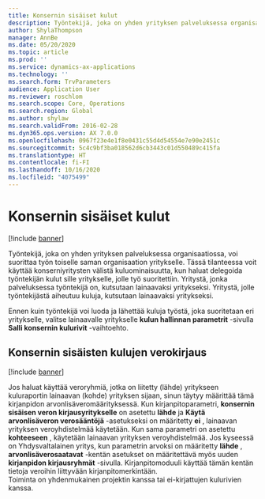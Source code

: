 ```yaml
---
title: Konsernin sisäiset kulut
description: Työntekijä, joka on yhden yrityksen palveluksessa organisaatiossa, voi suorittaa työn toiselle saman organisaation yritykselle. Tässä tilanteessa voit käyttää konserniyritysten välistä kuluominaisuutta, kun haluat delegoida työntekijän kulut sille yritykselle, jolle työ suoritettiin.
author: ShylaThompson
manager: AnnBe
ms.date: 05/20/2020
ms.topic: article
ms.prod: ''
ms.service: dynamics-ax-applications
ms.technology: ''
ms.search.form: TrvParameters
audience: Application User
ms.reviewer: roschlom
ms.search.scope: Core, Operations
ms.search.region: Global
ms.author: shylaw
ms.search.validFrom: 2016-02-28
ms.dyn365.ops.version: AX 7.0.0
ms.openlocfilehash: 0967f23e4e1f8e0431c55d4d54554e7e90e2451c
ms.sourcegitcommit: 5c4c9bf3ba018562d6cb3443c01d550489c415fa
ms.translationtype: HT
ms.contentlocale: fi-FI
ms.lasthandoff: 10/16/2020
ms.locfileid: "4075499"
---
```

# <a name="intercompany-expenses"></a>Konsernin sisäiset kulut

[!include [banner](../includes/banner.md)]

Työntekijä, joka on yhden yrityksen palveluksessa organisaatiossa, voi suorittaa työn toiselle saman organisaation yritykselle. Tässä tilanteessa voit käyttää konserniyritysten välistä kuluominaisuutta, kun haluat delegoida työntekijän kulut sille yritykselle, jolle työ suoritettiin. Yritystä, jonka palveluksessa työntekijä on, kutsutaan lainaavaksi yritykseksi. Yritystä, jolle työntekijästä aiheutuu kuluja, kutsutaan lainaavaksi yritykseksi. 

Ennen kuin työntekijä voi luoda ja lähettää kuluja työstä, joka suoritetaan eri yritykselle, valitse lainaavalle yritykselle **kulun hallinnan parametrit** -sivulla **Salli konsernin kulurivit** -vaihtoehto. 

## <a name="tax-posting-for-intercompany-expenses"></a>Konsernin sisäisten kulujen verokirjaus

[!include [banner](../includes/banner.md)]

Jos haluat käyttää veroryhmiä, jotka on liitetty (lähde) yritykseen kuluraportin lainaavan (kohde) yrityksen sijaan, sinun täytyy määrittää tämä kirjanpidon arvonlisäveromäärityksessä. Kun kirjanpitoparametri, **konsernin sisäisen veron kirjausyritykselle** on asetettu **lähde** ja **Käytä arvonlisäveron verosääntöjä** -asetukseksi on määritetty **ei** , lainaavan yrityksen veroyhdistelmää käytetään. Kun sama parametri on asetettu **kohteeseen** , käytetään lainaavan yrityksen veroyhdistelmää. Jos kyseessä on Yhdysvaltalainen yritys, kun parametrin arvoksi on määritetty **lähde** , **arvonlisäverosaatavat** -kentän asetukset on määritettävä myös uuden **kirjanpidon kirjausryhmät** -sivulla. Kirjanpitomoduuli käyttää tämän kentän tietoja veroihin liittyvään kirjanpitomerkintään.   
Toiminta on yhdenmukainen projektin kanssa tai ei-kirjattujen kulurivien kanssa.  
